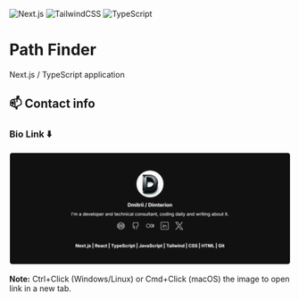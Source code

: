 ![Next.js](https://img.shields.io/badge/Next.js-000000?style=for-the-badge&logo=next.js&logoColor=white) ![TailwindCSS](https://img.shields.io/badge/Tailwind_CSS-38B2AC?style=for-the-badge&logo=tailwind-css&logoColor=white) ![TypeScript](https://img.shields.io/badge/TypeScript-007ACC?style=for-the-badge&logo=typescript&logoColor=white)

# Path Finder

Next.js / TypeScript application

## <a id="contact-info"></a>📫 Contact info

### Bio Link ⬇️

<a href="https://dimterion.bio.link/">
  <img src="https://raw.githubusercontent.com/Dimterion/Dimterion/1521172f216f8f90db6b3b986c1cbb19994847eb/images/bio_link_image.svg" alt="Path Finder readme footer" />
</a>

**Note:** Ctrl+Click (Windows/Linux) or Cmd+Click (macOS) the image to open link in a new tab.

